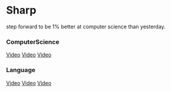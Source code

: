 # Sharp
step forward to be 1% better at computer science than yesterday.


### ComputerScience


[Video]()
[Video]()
[Video]()

### Language

[Video]()
[Video]()
[Video]()